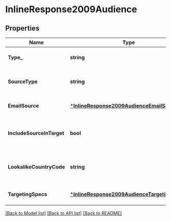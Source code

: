 # InlineResponse2009Audience

## Properties
Name | Type | Description | Notes
------------ | ------------- | ------------- | -------------
**Type_** | **string** | Type of the audience | [optional] [default to null]
**SourceType** | **string** | List or Facebook based audience | [optional] [default to null]
**EmailSource** | [***InlineResponse2009AudienceEmailSource**](inline_response_200_9_audience_email_source.md) |  | [optional] [default to null]
**IncludeSourceInTarget** | **bool** | To include list contacts as part of audience | [optional] [default to null]
**LookalikeCountryCode** | **string** | To find similar audience in given country | [optional] [default to null]
**TargetingSpecs** | [***InlineResponse2009AudienceTargetingSpecs**](inline_response_200_9_audience_targeting_specs.md) |  | [optional] [default to null]

[[Back to Model list]](../README.md#documentation-for-models) [[Back to API list]](../README.md#documentation-for-api-endpoints) [[Back to README]](../README.md)


